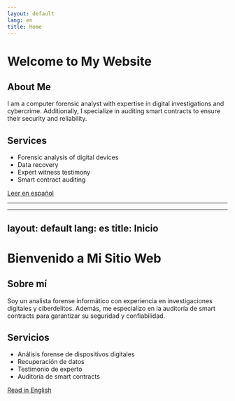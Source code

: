 ```yaml
---
layout: default
lang: en
title: Home
---
```


# Welcome to My Website

## About Me

I am a computer forensic analyst with expertise in digital investigations and cybercrime. Additionally, I specialize in auditing smart contracts to ensure their security and reliability.

## Services

- Forensic analysis of digital devices
- Data recovery
- Expert witness testimony
- Smart contract auditing

[Leer en español](/es/index.html)

---

---
layout: default
lang: es
title: Inicio
---

# Bienvenido a Mi Sitio Web

## Sobre mí

Soy un analista forense informático con experiencia en investigaciones digitales y ciberdelitos. Además, me especializo en la auditoría de smart contracts para garantizar su seguridad y confiabilidad.

## Servicios

- Análisis forense de dispositivos digitales
- Recuperación de datos
- Testimonio de experto
- Auditoría de smart contracts

[Read in English](/en/index.html)

